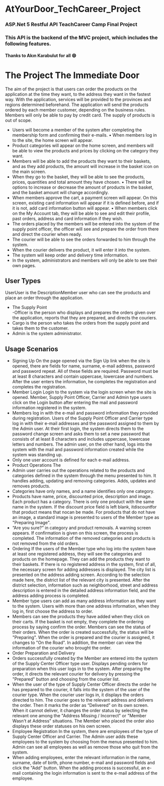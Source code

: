 # AtYourDoor_TechCareer_Project
### ASP.Net 5 Restful API TeachCareer Camp Final Project
### This API is the backend of the MVC project, which includes the following features.
#### Thanks to Akın Karabulut for all &#128516;

# The Project The Immediate Door 
The aim of the project is that users can order the products on the application at the time they want, to the address they want in the fastest way. 
With the application, services will be provided to the provinces and regions determined beforehand. The application will send the products ordered by each member customer, depending on the business rules. Members will only be able to pay by credit card. The supply of products is out of scope. 
- Users will become a member of the system after completing the membership form and confirming their e-mails. • When members log in to the site, the home screen will appear. 
- Product categories will appear on the home screen, and members will be able to view the products and prices by clicking on the category they want. 
- Members will be able to add the products they want to their baskets, and as they add products, the amount will increase in the basket icon on the main screen. 
- When they go to the basket, they will be able to see the products, prices, quantities and total amount they have chosen. • There will be options to increase or decrease the amount of products in the basket, and the basket amount will change accordingly. 
- When members approve the cart, a payment screen will appear. On this screen, existing card information will appear if it is defined before, and if it is not, add card information button will appear. • When members click on the My Account tab, they will be able to see and edit their profile, past orders, address and card information if they wish. 
- The orders placed by the members will be entered into the system of the supply point officer, the officer will see and prepare the order from there and direct the courier when ready. 
- The courier will be able to see the orders forwarded to him through the system. 
- When the courier delivers the product, it will enter it into the system. 
- The system will keep order and delivery time information. 
- In the system, administrators and members will only be able to see their own pages.
## User Types 
UserUser is the DescriptionMember user who can see the products and place an order through the application.
- The Supply Point  
-Officer
is the person who displays and prepares the orders given over the application, reports that they are prepared, and directs the couriers.
- Cargo is 
the person who takes the orders from the supply point and takes them to the customer.
- Admin is the 
system administrator.



## Usage Scenarios 
- Signing 
Up On the page opened via the Sign Up link when the site is opened, there are fields for name, surname, e-mail address, password and password repeat. All of these fields are required. Password must be at least 8 characters and contain uppercase, lowercase and numbers. After the user enters the information, he completes the registration and completes the registration. 
- Member Login Login to the 
system via the login screen when the site is opened. Member, Supply Point Officer, Carrier and Admin type users click on the Login button after entering the mail and password information registered in the system.  
- Members log in with the e-mail and password information they provided during registration. Users of the Supply Point Officer and Carrier type log in with their e-mail addresses and the password assigned to them by the Admin user. At their first login, the system directs them to the password change screen and asks them to set a new password that consists of at least 8 characters and includes uppercase, lowercase letters and numbers. The admin user, on the other hand, logs into the system with the mail and password information created while the system was standing up. 
- Only one user account is defined for each e-mail address. 
- Product Operations The 
- Admin user carries out the operations related to the products and categories defined in the system through the menu presented to him. It handles adding, updating and removing categories. Adds, updates and removes products. 
- Categories have only names, and a name identifies only one category. 
- Products have name, price, discounted price, description and image. Each product has a category. There is only one product with the same name in the system. If the discount price field is left blank, itdiscountfor that product 
means that nocan be made. For products that do not have an image, a standard image is presented to users of the Member type as "Preparing Image". 
- “Are you sure?” in category and product removals. A warning screen appears. If confirmation is given on this screen, the process is completed. The information of the removed categories and products is not removed from the old orders. 
- Ordering If 
the users of the Member type who log into the system have at least one registered address, they will see the categories and products on the homepage. They can add the products they want to their baskets. If there is no registered address in the system, first of all, the necessary screen for adding addresses is displayed. 
The city list is presented on the address adding screen. According to the selection made here, the district list of the relevant city is presented. After the district selection, information such as neighborhood, street and address description is entered in the detailed address information field, and the address adding process is completed. 
- Member type users can add as many address information as they want to the system. Users with more than one address information, when they log in, first choose the address to order. 
- Members can see the products they have added when they click on their carts. If the basket is not empty, they complete the ordering process by saying confirm the order. Members can see the status of their orders. When the order is created successfully, the status will be "Preparing". When the order is prepared and the courier is assigned, it changes to "On the Road". In addition, the member can view the information of the courier who brought the order. 
- Order Preparation and Delivery 
- Orders successfully created by the Member are entered into the system of the Supply Center Officer type user. Displays pending orders for preparation when this user logs in to the system. After preparing the order, it directs the relevant courier for delivery by pressing the "Prepared" button and choosing from the courier list. 
- When the user of the type of Supply Center Officer directs the order he has prepared to the courier, it falls into the system of the user of the courier type. When the courier user logs in, it displays the orders directed to him. The courier goes to the relevant address and delivers the order. Then it marks the order as “Delivered” on its own screen. When it cannot deliver, it changes the order status by selecting the relevant one among the "Address Missing / Incorrect" or "Member Wasn't at Address" situations. The Member who placed the order also displays these order statuses on his own screen. 
- Employee Registration In the 
system, there are employees of the type of Supply Center Officer and Carrier. The Admin user adds these employees to the system by choosing from the menus presented to him. Admin can see all employees as well as remove those who quit from the system. 
- When adding employees, enter the relevant information in the name, surname, date of birth, phone number, e-mail and password fields and click the "Add" button. When the adding process is successful, an e-mail containing the login information is sent to the e-mail address of the employee.

